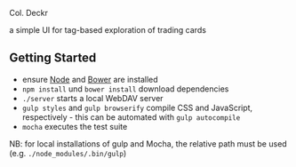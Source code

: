 Col. Deckr

a simple UI for tag-based exploration of trading cards


Getting Started
---------------

* ensure [Node](http://nodejs.org) and [Bower](http://bower.io) are installed
* `npm install` und `bower install` download dependencies
* `./server` starts a local WebDAV server
* `gulp styles` and `gulp browserify` compile CSS and JavaScript, respectively -
  this can be automated with `gulp autocompile`
* `mocha` executes the test suite

NB: for local installations of gulp and Mocha, the relative path must be used
    (e.g. `./node_modules/.bin/gulp`)
